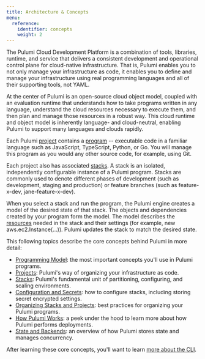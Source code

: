 ```yaml
---
title: Architecture & Concepts
menu:
  reference:
    identifier: concepts
    weight: 2
---
```


The Pulumi Cloud Development Platform is a combination of tools, libraries, runtime, and service that delivers a consistent development and operational control plane for cloud-native infrastructure.  That is, Pulumi enables you to not only manage your infrastructure as code, it enables you to define and manage your infrastructure using real programming languages and all of their supporting tools, not YAML.

At the center of Pulumi is an open-source cloud object model, coupled with an evaluation runtime that understands how to take programs written in any language, understand the cloud resources necessary to execute them, and then plan and manage those resources in a robust way. This cloud runtime and object model is inherently language- and cloud-neutral, enabling Pulumi to support many languages and clouds rapidly.

Each Pulumi [project](project.html) contains a [program](programming-model.html) --  executable code in a familiar language such as JavaScript, TypeScript, Python, or Go.  You will manage this program as you would any other source code, for example, using Git.

Each project also has associated [stacks](stack.html).  A stack is an isolated, independently configurable instance of a Pulumi program. Stacks are commonly used to denote different phases of development (such as development, staging and production) or feature branches (such as feature-x-dev, jane-feature-x-dev). 

When you select a stack and run the program, the Pulumi engine creates a model of the desired state of that stack.  The objects and dependencies created by your program form the model.  The model describes the [resources](programming-model.html) needed in the stack and their settings (for example, new aws.ec2.Instance(...)).  Pulumi updates the stack to match the desired state.

This following topics describe the core concepts behind Pulumi in more detail:

* [Programming Model](programming-model.html): the most important concepts you'll use in Pulumi programs.
* [Projects](project.html): Pulumi's way of organizing your infrastructure as code.
* [Stacks](stack.html): Pulumi's fundamental unit of partitioning, configuring, and scaling environments.
* [Configuration and Secrets](config.html): how to configure stacks, including storing secret encrypted settings.
* [Organizing Stacks and Projects](organizing-stacks-projects.html): best practices for organizing your Pulumi programs.
* [How Pulumi Works](how.html): a peek under the hood to learn more about how Pulumi performs deployments.
* [State and Backends](state.html): an overview of how Pulumi stores state and manages concurrency.

After learning these core concepts, you'll want to learn [more about the CLI](commands.html).
